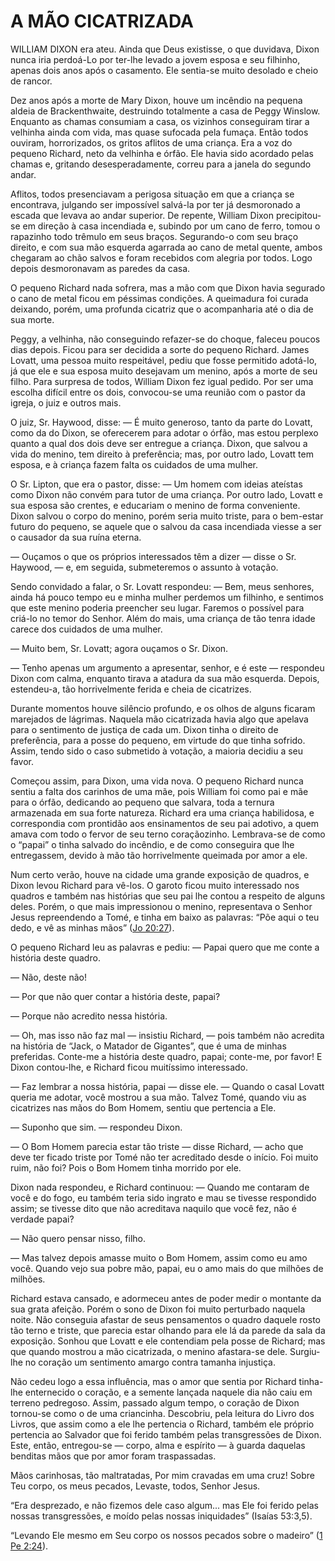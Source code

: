 # A MÃO CICATRIZADA 

WILLIAM DIXON era ateu. Ainda que Deus existisse, o que duvidava, Dixon nunca iria perdoá-Lo por ter-lhe levado a jovem esposa e seu filhinho, apenas dois anos após o casamento. Ele sentia-se muito desolado e cheio de rancor.

Dez anos após a morte de Mary Dixon, houve um incêndio na pequena aldeia de Brackenthwaite, destruindo totalmente a casa de Peggy Winslow. Enquanto as chamas consumiam a casa, os vizinhos conseguiram tirar a velhinha ainda com vida, mas quase sufocada pela fumaça. Então todos ouviram, horrorizados, os gritos aflitos de uma criança. Era a voz do pequeno Richard, neto da velhinha e órfão. Ele havia sido acordado pelas chamas e, gritando desesperadamente, correu para a janela do segundo andar.

Aflitos, todos presenciavam a perigosa situação em que a criança se encontrava, julgando ser impossível salvá-la por ter já desmoronado a escada que levava ao andar superior. De repente, William Dixon precipitou-se em direção à casa incendiada e, subindo por um cano de ferro, tomou o rapazinho todo trêmulo em seus braços. Segurando-o com seu braço direito, e com sua mão esquerda agarrada ao cano de metal quente, ambos chegaram ao chão salvos e foram recebidos com alegria por todos. Logo depois desmoronavam as paredes da casa.

O pequeno Richard nada sofrera, mas a mão com que Dixon havia segurado o cano de metal ficou em péssimas condições. A queimadura foi curada deixando, porém, uma profunda cicatriz que o acompanharia até o dia de sua morte.

Peggy, a velhinha, não conseguindo refazer-se do choque, faleceu poucos dias depois. Ficou para ser decidida a sorte do pequeno Richard. James Lovatt, uma pessoa muito respeitável, pediu que fosse permitido adotá-lo, já que ele e sua esposa muito desejavam um menino, após a morte de seu filho. Para surpresa de todos, William Dixon fez igual pedido. Por ser uma escolha difícil entre os dois, convocou-se uma reunião com o pastor da igreja, o juiz e outros mais.

O juiz, Sr. Haywood, disse: — É muito generoso, tanto da parte do Lovatt, como da do Dixon, se oferecerem para adotar o órfão, mas estou perplexo quanto a qual dos dois deve ser entregue a criança. Dixon, que salvou a vida do menino, tem direito à preferência; mas, por outro lado, Lovatt tem esposa, e à criança fazem falta os cuidados de uma mulher.

O Sr. Lipton, que era o pastor, disse: — Um homem com ideias ateístas como Dixon não convém para tutor de uma criança. Por outro lado, Lovatt e sua esposa são crentes, e educariam o menino de forma conveniente. Dixon salvou o corpo do menino, porém seria muito triste, para o bem-estar futuro do pequeno, se aquele que o salvou da casa incendiada viesse a ser o causador da sua ruína eterna.

— Ouçamos o que os próprios interessados têm a dizer — disse o Sr. Haywood, — e, em seguida, submeteremos o assunto à votação.

Sendo convidado a falar, o Sr. Lovatt respondeu: — Bem, meus senhores, ainda há pouco tempo eu e minha mulher perdemos um filhinho, e sentimos que este menino poderia preencher seu lugar. Faremos o possível para criá-lo no temor do Senhor. Além do mais, uma criança de tão tenra idade carece dos cuidados de uma mulher.

— Muito bem, Sr. Lovatt; agora ouçamos o Sr. Dixon.

— Tenho apenas um argumento a apresentar, senhor, e é este — respondeu Dixon com calma, enquanto tirava a atadura da sua mão esquerda. Depois, estendeu-a, tão horrivelmente ferida e cheia de cicatrizes.

Durante momentos houve silêncio profundo, e os olhos de alguns ficaram marejados de lágrimas. Naquela mão cicatrizada havia algo que apelava para o sentimento de justiça de cada um. Dixon tinha o direito de preferência, para a posse do pequeno, em virtude do que tinha sofrido. Assim, tendo sido o caso submetido à votação, a maioria decidiu a seu favor.

Começou assim, para Dixon, uma vida nova. O pequeno Richard nunca sentiu a falta dos carinhos de uma mãe, pois William foi como pai e mãe para o órfão, dedicando ao pequeno que salvara, toda a ternura armazenada em sua forte natureza. Richard era uma criança habilidosa, e correspondia com prontidão aos ensinamentos de seu pai adotivo, a quem amava com todo o fervor de seu terno coraçãozinho. Lembrava-se de como o “papai” o tinha salvado do incêndio, e de como conseguira que lhe entregassem, devido à mão tão horrivelmente queimada por amor a ele.

Num certo verão, houve na cidade uma grande exposição de quadros, e Dixon levou Richard para vê-los. O garoto ficou muito interessado nos quadros e também nas histórias que seu pai lhe contou a respeito de alguns deles. Porém, o que mais impressionou o menino, representava o Senhor Jesus repreendendo a Tomé, e tinha em baixo as palavras: “Põe aqui o teu dedo, e vê as minhas mãos” ([Jo 20:27](http://bibliaonline.com.br/acf/jo/20/27)).

O pequeno Richard leu as palavras e pediu: — Papai quero que me conte a história deste quadro.

— Não, deste não!

— Por que não quer contar a história deste, papai?

— Porque não acredito nessa história.

— Oh, mas isso não faz mal — insistiu Richard, — pois também não acredita na história de “Jack, o Matador de Gigantes”, que é uma de minhas preferidas. Conte-me a história deste quadro, papai; conte-me, por favor! E Dixon contou-lhe, e Richard ficou muitíssimo interessado.

— Faz lembrar a nossa história, papai — disse ele. — Quando o casal Lovatt queria me adotar, você mostrou a sua mão. Talvez Tomé, quando viu as cicatrizes nas mãos do Bom Homem, sentiu que pertencia a Ele.

— Suponho que sim. — respondeu Dixon.

— O Bom Homem parecia estar tão triste — disse Richard, — acho que deve ter ficado triste por Tomé não ter acreditado desde o início. Foi muito ruim, não foi? Pois o Bom Homem tinha morrido por ele.

Dixon nada respondeu, e Richard continuou: — Quando me contaram de você e do fogo, eu também teria sido ingrato e mau se tivesse respondido assim; se tivesse dito que não acreditava naquilo que você fez, não é verdade papai?

— Não quero pensar nisso, filho.

— Mas talvez depois amasse muito o Bom Homem, assim como eu amo você. Quando vejo sua pobre mão, papai, eu o amo mais do que milhões de milhões.

Richard estava cansado, e adormeceu antes de poder medir o montante da sua grata afeição. Porém o sono de Dixon foi muito perturbado naquela noite. Não conseguia afastar de seus pensamentos o quadro daquele rosto tão terno e triste, que parecia estar olhando para ele lá da parede da sala da exposição. Sonhou que Lovatt e ele contendiam pela posse de Richard; mas que quando mostrou a mão cicatrizada, o menino afastara-se dele. Surgiu-lhe no coração um sentimento amargo contra tamanha injustiça.

Não cedeu logo a essa influência, mas o amor que sentia por Richard tinha-lhe enternecido o coração, e a semente lançada naquele dia não caiu em terreno pedregoso. Assim, passado algum tempo, o coração de Dixon tornou-se como o de uma criancinha. Descobriu, pela leitura do Livro dos Livros, que assim como a ele lhe pertencia o Richard, também ele próprio pertencia ao Salvador que foi ferido também pelas transgressões de Dixon. Este, então, entregou-se — corpo, alma e espírito — à guarda daquelas benditas mãos que por amor foram traspassadas.

Mãos carinhosas, tão maltratadas, Por mim cravadas em uma cruz! Sobre Teu corpo, os meus pecados, Levaste, todos, Senhor Jesus.

“Era desprezado, e não fizemos dele caso algum... mas Ele foi ferido pelas nossas transgressões, e moído pelas nossas iniquidades” (Isaías 53:3,5).

“Levando Ele mesmo em Seu corpo os nossos pecados sobre o madeiro” ([1 Pe 2:24](http://bibliaonline.com.br/acf/1pe/2/24)).